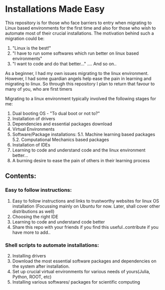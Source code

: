 # Installations Made Easy

This repository is for those who face barriers to entry when migrating to Linux based environments for the first time and also for those who wish to automate most of their crucial installations.
The motivation behind such a migration could be:

1. "Linux is the best!"
2. "I have to run some softwares which run better on linux based environments"
3. "I want to code and do that better..."
....
And so on..

As a beginner, I had my own issues migrating to the linux environment. However, I had some guardian angels help ease the pain in learning and migrating to linux.
So through this repository I plan to return that favour to many of you, who are first timers

Migrating to a linux environment typically involved the following stages for me:

1. Dual booting OS - "To dual boot or not to?" 
2. Installation of drivers
3. Dependencies and essential packages download
4. Virtual Environments
5. Software/Package installations:
  5.1. Machine learning based packages
  5.2. Computational Mechanics based packages
6. Installation of IDEs
7. Learning to code and understand code and the linux environment better...
8. A burning desire to ease the pain of others in their learning process


## Contents:
### Easy to follow instructions:
1. Easy to follow instructions and links to trustworthy websites for linux OS installation
(Focussing mainly on Ubuntu for now. Later, shall cover other distributions as well)
6. Choosing the right IDE
7. Learning to code and understand code better
8. Share this repo with your friends if you find this useful..contribute if you have more to add..
### Shell scripts to automate installations:
2. Installing drivers
3. Download the most essential software packages and dependencies on the system after installation.
4. Set up crucial virtual environments for various needs of yours(Julia, Python, ROOT, etc)
5. Installing various softwares/ packages for scientific computing  



